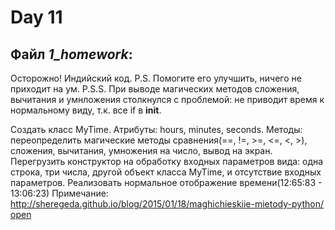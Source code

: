 # Day 11

## Файл _1_homework_:
Осторожно! Индийский код. 
P.S. Помогите его улучшить, ничего не приходит на ум. 
P.S.S. При выводе магических методов сложения, вычитания и умнложения столкнулся
с проблемой: не приводит время к нормальному виду, т.к. все if в __init__.

Создать класс MyTime. Атрибуты: hours, minutes, seconds. 
Методы: переопределить магические методы сравнения(==, !=, >=, <=, <, >), 
сложения, вычитания, умножения на число, вывод на экран. 
Перегрузить конструктор на обработку входных параметров вида: одна строка, 
три числа, другой объект класса MyTime, и отсутствие входных параметров. 
Реализовать нормальное отображение времени(12:65:83 - 13:06:23)
Примечание: http://sheregeda.github.io/blog/2015/01/18/maghichieskiie-mietody-python/ \
[open](https://github.com/igotbitches/teachmeskills/tree/master/day11/1_homework.py)